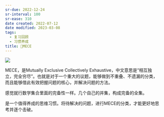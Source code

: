 ```yaml
---
sr-due: 2022-12-24
sr-interval: 100
sr-ease: 310
date created: 2022-07-12
date modified: 2023-03-08
tags:
  - 复习回顾
  - 习惯养成
title: 🔡MECE
---
```


![](https://img2.oldwinter.top/202207121622591.png)

MECE，是Mutually Exclusive Collectively Exhaustive，中文意思是“相互独立，完全穷尽”。也就是对于一个重大的议题，能够做到不重叠、不遗漏的分类，而且能够借此有效把握问题的核心，并解决问题的方法。

感觉就行数学集合里面的完备性一样。几个自己的并集，构成完备的全集。

是一个值得养成的思维习惯。将待解决的问题，进行MECE的分类，才能更好地思考并逐个击破。
